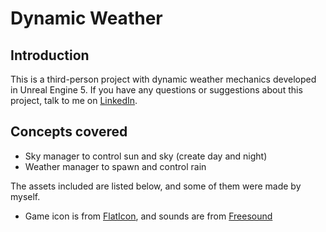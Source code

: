 # Dynamic Weather
## Introduction
This is a third-person project with dynamic weather mechanics developed in Unreal Engine 5.
If you have any questions or suggestions about this project, talk to me on [LinkedIn](https://www.linkedin.com/in/danialkamali/).

## Concepts covered
- Sky manager to control sun and sky (create day and night)
- Weather manager to spawn and control rain

The assets included are listed below, and some of them were made by myself.
- Game icon is from [FlatIcon](https://www.flaticon.com/), and sounds are from [Freesound](https://freesound.org/)
